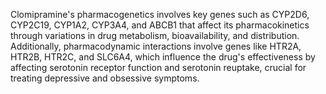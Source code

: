 Clomipramine's pharmacogenetics involves key genes such as CYP2D6, CYP2C19, CYP1A2, CYP3A4, and ABCB1 that affect its pharmacokinetics through variations in drug metabolism, bioavailability, and distribution. Additionally, pharmacodynamic interactions involve genes like HTR2A, HTR2B, HTR2C, and SLC6A4, which influence the drug's effectiveness by affecting serotonin receptor function and serotonin reuptake, crucial for treating depressive and obsessive symptoms.